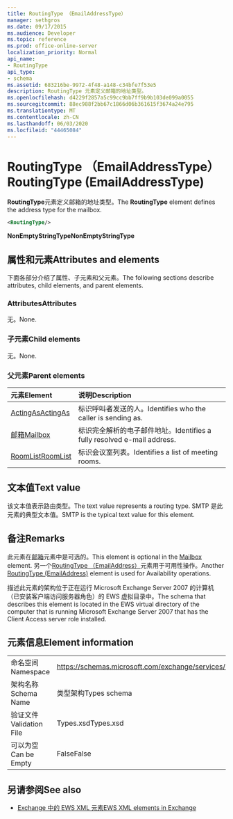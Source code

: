 ```yaml
---
title: RoutingType （EmailAddressType）
manager: sethgros
ms.date: 09/17/2015
ms.audience: Developer
ms.topic: reference
ms.prod: office-online-server
localization_priority: Normal
api_name:
- RoutingType
api_type:
- schema
ms.assetid: 683216be-9972-4f48-a148-c34bfe7f53e5
description: RoutingType 元素定义邮箱的地址类型。
ms.openlocfilehash: d4229f2857a5c99cc9bb7ff9b9b103de099a0055
ms.sourcegitcommit: 88ec988f2bb67c1866d06b361615f3674a24e795
ms.translationtype: MT
ms.contentlocale: zh-CN
ms.lasthandoff: 06/03/2020
ms.locfileid: "44465084"
---
```

# <a name="routingtype-emailaddresstype"></a><span data-ttu-id="2a1e0-103">RoutingType （EmailAddressType）</span><span class="sxs-lookup"><span data-stu-id="2a1e0-103">RoutingType (EmailAddressType)</span></span>

<span data-ttu-id="2a1e0-104">**RoutingType**元素定义邮箱的地址类型。</span><span class="sxs-lookup"><span data-stu-id="2a1e0-104">The **RoutingType** element defines the address type for the mailbox.</span></span> 
  
```XML
<RoutingType/>
```

 <span data-ttu-id="2a1e0-105">**NonEmptyStringType**</span><span class="sxs-lookup"><span data-stu-id="2a1e0-105">**NonEmptyStringType**</span></span>
## <a name="attributes-and-elements"></a><span data-ttu-id="2a1e0-106">属性和元素</span><span class="sxs-lookup"><span data-stu-id="2a1e0-106">Attributes and elements</span></span>

<span data-ttu-id="2a1e0-107">下面各部分介绍了属性、子元素和父元素。</span><span class="sxs-lookup"><span data-stu-id="2a1e0-107">The following sections describe attributes, child elements, and parent elements.</span></span>
  
### <a name="attributes"></a><span data-ttu-id="2a1e0-108">Attributes</span><span class="sxs-lookup"><span data-stu-id="2a1e0-108">Attributes</span></span>

<span data-ttu-id="2a1e0-109">无。</span><span class="sxs-lookup"><span data-stu-id="2a1e0-109">None.</span></span>
  
### <a name="child-elements"></a><span data-ttu-id="2a1e0-110">子元素</span><span class="sxs-lookup"><span data-stu-id="2a1e0-110">Child elements</span></span>

<span data-ttu-id="2a1e0-111">无。</span><span class="sxs-lookup"><span data-stu-id="2a1e0-111">None.</span></span>
  
### <a name="parent-elements"></a><span data-ttu-id="2a1e0-112">父元素</span><span class="sxs-lookup"><span data-stu-id="2a1e0-112">Parent elements</span></span>

|<span data-ttu-id="2a1e0-113">**元素**</span><span class="sxs-lookup"><span data-stu-id="2a1e0-113">**Element**</span></span>|<span data-ttu-id="2a1e0-114">**说明**</span><span class="sxs-lookup"><span data-stu-id="2a1e0-114">**Description**</span></span>|
|:-----|:-----|
|[<span data-ttu-id="2a1e0-115">ActingAs</span><span class="sxs-lookup"><span data-stu-id="2a1e0-115">ActingAs</span></span>](actingas.md) <br/> |<span data-ttu-id="2a1e0-116">标识呼叫者发送的人。</span><span class="sxs-lookup"><span data-stu-id="2a1e0-116">Identifies who the caller is sending as.</span></span>  <br/> |
|[<span data-ttu-id="2a1e0-117">邮箱</span><span class="sxs-lookup"><span data-stu-id="2a1e0-117">Mailbox</span></span>](mailbox.md) <br/> |<span data-ttu-id="2a1e0-118">标识完全解析的电子邮件地址。</span><span class="sxs-lookup"><span data-stu-id="2a1e0-118">Identifies a fully resolved e-mail address.</span></span>  <br/> |
|[<span data-ttu-id="2a1e0-119">RoomList</span><span class="sxs-lookup"><span data-stu-id="2a1e0-119">RoomList</span></span>](roomlist.md) <br/> |<span data-ttu-id="2a1e0-120">标识会议室列表。</span><span class="sxs-lookup"><span data-stu-id="2a1e0-120">Identifies a list of meeting rooms.</span></span>  <br/> |
   
## <a name="text-value"></a><span data-ttu-id="2a1e0-121">文本值</span><span class="sxs-lookup"><span data-stu-id="2a1e0-121">Text value</span></span>

<span data-ttu-id="2a1e0-122">该文本值表示路由类型。</span><span class="sxs-lookup"><span data-stu-id="2a1e0-122">The text value represents a routing type.</span></span> <span data-ttu-id="2a1e0-123">SMTP 是此元素的典型文本值。</span><span class="sxs-lookup"><span data-stu-id="2a1e0-123">SMTP is the typical text value for this element.</span></span>
  
## <a name="remarks"></a><span data-ttu-id="2a1e0-124">备注</span><span class="sxs-lookup"><span data-stu-id="2a1e0-124">Remarks</span></span>

<span data-ttu-id="2a1e0-125">此元素在[邮箱](mailbox.md)元素中是可选的。</span><span class="sxs-lookup"><span data-stu-id="2a1e0-125">This element is optional in the [Mailbox](mailbox.md) element.</span></span> <span data-ttu-id="2a1e0-126">另一个[RoutingType （EmailAddress）](routingtype-emailaddress.md)元素用于可用性操作。</span><span class="sxs-lookup"><span data-stu-id="2a1e0-126">Another [RoutingType (EmailAddress)](routingtype-emailaddress.md) element is used for Availability operations.</span></span> 
  
<span data-ttu-id="2a1e0-127">描述此元素的架构位于正在运行 Microsoft Exchange Server 2007 的计算机（已安装客户端访问服务器角色）的 EWS 虚拟目录中。</span><span class="sxs-lookup"><span data-stu-id="2a1e0-127">The schema that describes this element is located in the EWS virtual directory of the computer that is running Microsoft Exchange Server 2007 that has the Client Access server role installed.</span></span>
  
## <a name="element-information"></a><span data-ttu-id="2a1e0-128">元素信息</span><span class="sxs-lookup"><span data-stu-id="2a1e0-128">Element information</span></span>

|||
|:-----|:-----|
|<span data-ttu-id="2a1e0-129">命名空间</span><span class="sxs-lookup"><span data-stu-id="2a1e0-129">Namespace</span></span>  <br/> |https://schemas.microsoft.com/exchange/services/2006/types  <br/> |
|<span data-ttu-id="2a1e0-130">架构名称</span><span class="sxs-lookup"><span data-stu-id="2a1e0-130">Schema Name</span></span>  <br/> |<span data-ttu-id="2a1e0-131">类型架构</span><span class="sxs-lookup"><span data-stu-id="2a1e0-131">Types schema</span></span>  <br/> |
|<span data-ttu-id="2a1e0-132">验证文件</span><span class="sxs-lookup"><span data-stu-id="2a1e0-132">Validation File</span></span>  <br/> |<span data-ttu-id="2a1e0-133">Types.xsd</span><span class="sxs-lookup"><span data-stu-id="2a1e0-133">Types.xsd</span></span>  <br/> |
|<span data-ttu-id="2a1e0-134">可以为空</span><span class="sxs-lookup"><span data-stu-id="2a1e0-134">Can be Empty</span></span>  <br/> |<span data-ttu-id="2a1e0-135">False</span><span class="sxs-lookup"><span data-stu-id="2a1e0-135">False</span></span>  <br/> |
   
## <a name="see-also"></a><span data-ttu-id="2a1e0-136">另请参阅</span><span class="sxs-lookup"><span data-stu-id="2a1e0-136">See also</span></span>



- [<span data-ttu-id="2a1e0-137">Exchange 中的 EWS XML 元素</span><span class="sxs-lookup"><span data-stu-id="2a1e0-137">EWS XML elements in Exchange</span></span>](ews-xml-elements-in-exchange.md)

